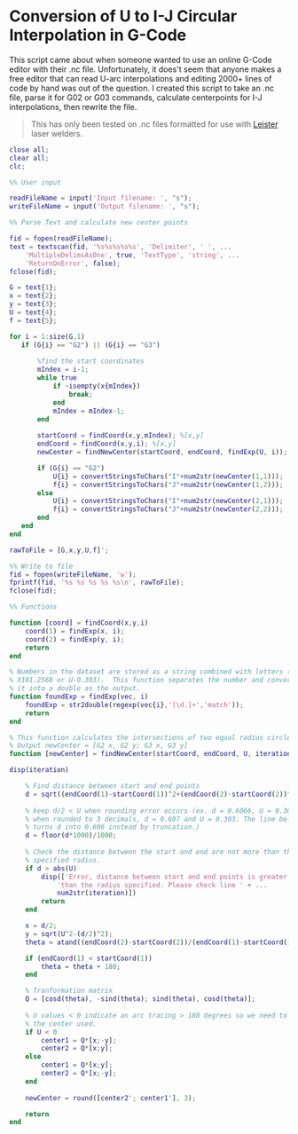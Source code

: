 # Conversion of U to I-J Circular Interpolation in G-Code

This script came about when someone wanted to use an online G-Code editor with their .nc file.  Unfortunately, it does't seem that anyone makes a free editor that can read U-arc interpolations and editing 2000+ lines of code by hand was out of the question.  I created this script to take an .nc file, parse it for G02 or G03 commands, calculate centerpoints for I-J interpolations, then rewrite the file.

> This has only been tested on .nc files formatted for use with [Leister](https://www.leister.com/en/Laser-Systems) laser welders.

```Matlab
close all;
clear all;
clc;

%% User input

readFileName = input('Input filename: ', "s");
writeFileName = input('Output filename: ', "s");

%% Parse Text and calculate new center points

fid = fopen(readFileName);
text = textscan(fid, '%s%s%s%s%s', 'Delimiter', ' ', ...
    'MultipleDelimsAsOne', true, 'TextType', 'string', ...
    'ReturnOnError', false);
fclose(fid);

G = text{1};
x = text{2};
y = text{3};
U = text{4};
f = text{5};

for i = 1:size(G,1)
   if (G{i} == "G2") || (G{i} == "G3")
       
       %find the start coordinates
       mIndex = i-1;
       while true
           if ~isempty(x{mIndex})   
               break;
           end
           mIndex = mIndex-1;
       end
       
       startCoord = findCoord(x,y,mIndex); %[x,y]
       endCoord = findCoord(x,y,i); %[x,y]
       newCenter = findNewCenter(startCoord, endCoord, findExp(U, i));

       if (G{i} == "G2")
           U{i} = convertStringsToChars("I"+num2str(newCenter(1,1)));
           f{i} = convertStringsToChars("J"+num2str(newCenter(1,2)));
       else
           U{i} = convertStringsToChars("I"+num2str(newCenter(2,1)));
           f{i} = convertStringsToChars("J"+num2str(newCenter(2,2)));
       end
   end
end

rawToFile = [G,x,y,U,f]';

%% Write to file
fid = fopen(writeFileName, 'w');
fprintf(fid, '%s %s %s %s %s\n', rawToFile);
fclose(fid);

%% Functions 

function [coord] = findCoord(x,y,i)
    coord(1) = findExp(x, i);
    coord(2) = findExp(y, i);
    return
end

% Numbers in the dataset are stored as a string combined with letters (ex.
% X101.2568 or U-0.303).  This function separates the number and converts 
% it into a double as the output.
function foundExp = findExp(vec, i)
    foundExp = str2double(regexp(vec{i},'[\d.]+','match'));
    return
end

% This function calculates the intersections of two equal radius circles.
% Output newCenter = [G2 x, G2 y; G3 x, G3 y]
function [newCenter] = findNewCenter(startCoord, endCoord, U, iteration)

disp(iteration)

    % Find distance between start and end points
    d = sqrt((endCoord(1)-startCoord(1))^2+(endCoord(2)-startCoord(2))^2);
    
    % keep d/2 < U when rounding error occurs (ex. d = 0.6066, U = 0.3033
    % when rounded to 3 decimals, d = 0.607 and U = 0.303. The line below
    % turns d into 0.606 instead by truncation.)
    d = floor(d*1000)/1000;
    
    % Check the distance between the start and end are not more than the 
    % specified radius.
    if d > abs(U)
        disp(['Error, distance between start and end points is greater' ...
            'than the radius specified. Please check line ' + ...
            num2str(iteration)])
        return
    end

    x = d/2;
    y = sqrt(U^2-(d/2)^2);
    theta = atand((endCoord(2)-startCoord(2))/(endCoord(1)-startCoord(1)));

    if (endCoord(1) < startCoord(1))
        theta = theta + 180;
    end

    % Tranformation matrix
    Q = [cosd(theta), -sind(theta); sind(theta), cosd(theta)];
    
    % U values < 0 indicate an arc tracing > 180 degrees so we need to flip
    % the center used.
    if U < 0
        center1 = Q*[x;-y];
        center2 = Q*[x;y];
    else    
        center1 = Q*[x;y];
        center2 = Q*[x;-y];
    end
    
    newCenter = round([center2'; center1'], 3);    

    return
end
```
